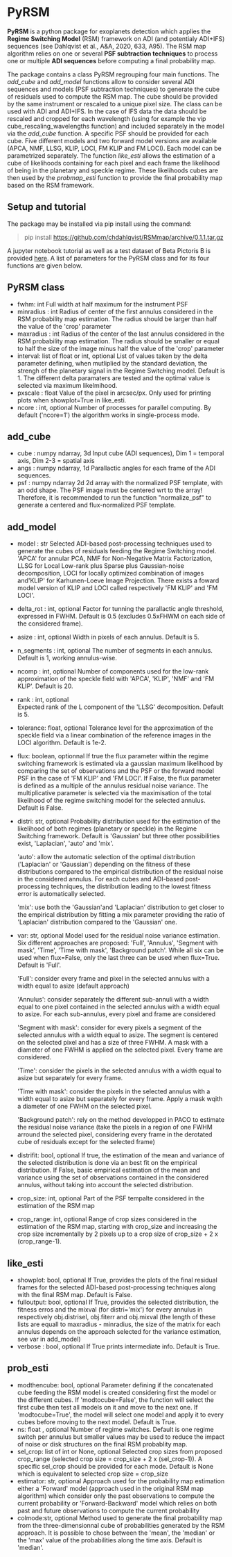 # PyRSM 

**PyRSM** is a python package for exoplanets detection which applies the **Regime Switching Model** (RSM) framework on ADI (and potentialy ADI+IFS) sequences (see Dahlqvist et al., A&A, 2020, 633, A95).
The RSM map algorithm relies on one or several **PSF subtraction techniques** to process one or multiple **ADI sequences** before computing a final probability map.

The package contains a class PyRSM regrouping four main functions. The *add_cube* and *add_model* functions allow to 
consider several ADI sequences and models (PSF subtraction techniques) to generate the cube of residuals used to compute 
the RSM map. The cube should be provided by the same instrument or rescaled to a unique pixel size. The class can be used 
with ADI and ADI+IFS. In the case of IFS data the data should be rescaled and cropped for each wavelength (using for example the vip cube_rescaling_wavelengths function) and included separately in 
the model via the *add_cube* function. A specific PSF should be provided for each cube. Five different models and two forward 
model versions are available (APCA, NMF, LLSG, KLIP, LOCI, FM KLIP and FM LOCI). Each model can be parametrized separately. The function *like_esti* allows the estimation of a 
cube of likelihoods containing for each pixel and each frame the likelihood of being in the planetary and speckle regime.
These likelihoods cubes are then used by the *probmap_esti* function to provide the final probability map based on the RSM 
framework.

## Setup and tutorial

The package may be installed via pip install using the command:

>pip install https://github.com/chdahlqvist/RSMmap/archive/0.1.1.tar.gz

A jupyter notebook tutorial as well as a test dataset of Beta Pictoris B is provided [here](https://github.com/chdahlqvist/RSMmap/tree/master/Example). A list of parameters for the PyRSM class and for its four functions are given below.

## PyRSM class

* fwhm: int
    Full width at half maximum for the instrument PSF
* minradius : int
    Radius of center of the first annulus considered in the RSM probability
    map estimation. The radius should be larger than half 
    the value of the 'crop' parameter 
* maxradius : int
    Radius of the center of the last annulus considered in the RSM probability
    map estimation. The radius should be smaller or equal to half the
    size of the image minus half the value of the 'crop' parameter 
* interval: list of float or int, optional
    List of values taken by the delta parameter defining, when mutliplied by the 
    standard deviation, the strengh of the planetary signal in the Regime Switching model.
    Default is 1. The different delta paramaters are tested and the optimal value
    is selected via maximum likelmihood.
* pxscale : float
    Value of the pixel in arcsec/px. Only used for printing plots when
    showplot=True in like_esti. 
* ncore : int, optional
    Number of processes for parallel computing. By default ('ncore=1') 
    the algorithm works in single-process mode.  


## add_cube

* cube : numpy ndarray, 3d
    Input cube (ADI sequences), Dim 1 = temporal axis, Dim 2-3 = spatial axis
* angs : numpy ndarray, 1d
    Parallactic angles for each frame of the ADI sequences. 
* psf : numpy ndarray 2d
    2d array with the normalized PSF template, with an odd shape.
    The PSF image must be centered wrt to the array! Therefore, it is
    recommended to run the function "normalize_psf" to generate a 
    centered and flux-normalized PSF template.
    
## add_model

* model : str
    Selected ADI-based post-processing techniques used to 
    generate the cubes of residuals feeding the Regime Switching model.
    'APCA' for annular PCA, NMF for Non-Negative Matrix Factorization, LLSG
    for Local Low-rank plus Sparse plus Gaussian-noise decomposition, LOCI 
    for locally optimized combination of images and'KLIP' for Karhunen-Loeve
    Image Projection. There exists a foward model version of KLIP and LOCI called 
    respectively 'FM KLIP' and 'FM LOCI'.
* delta_rot : int, optional
    Factor for tunning the parallactic angle threshold, expressed in FWHM.
    Default is 0.5 (excludes 0.5xFHWM on each side of the considered frame).
* asize : int, optional
    Width in pixels of each annulus. Default is 5. 
* n_segments : int, optional
    The number of segments in each annulus. Default is 1, working annulus-wise.
* ncomp : int, optional
    Number of components used for the low-rank approximation of the 
    speckle field with 'APCA', 'KLIP', 'NMF' and 'FM KLIP'. Default is 20.
* rank : int, optional        
    Expected rank of the L component of the 'LLSG' decomposition. Default is 5.
* tolerance: float, optional
    Tolerance level for the approximation of the speckle field via a linear 
    combination of the reference images in the LOCI algorithm. Default is 1e-2.
* flux: boolean, optionnal
    If true the flux parameter within the regime switching framework is estimated
    via a gaussian maximum likelihood by comparing the set of observations
    and the PSF or the forward model PSF in the case of 'FM KLIP' and 'FM LOCI'.
    If False, the flux parameter is defined as a multiple of the annulus residual
    noise variance. The multiplicative parameter is selected via the maximisation
    of the total likelihood of the regime switching model for the selected annulus.
    Default is False.
* distri: str, optional
    Probability distribution used for the estimation of the likelihood 
    of both regimes (planetary or speckle) in the Regime Switching framework.
    Default is 'Gaussian' but three other possibilities exist, 'Laplacian',
    'auto' and 'mix'. 
    
    'auto': allow the automatic selection of the optimal distribution ('Laplacian'
    or 'Gaussian') depending on the fitness of these distributions compared to
    the empirical distribution of the residual noise in the considered annulus. 
    For each cubes and ADI-based post-processing techniques, the distribution 
    leading to the lowest fitness error is automatically selected. 
    
    'mix': use both the 'Gaussian'and 'Laplacian' distribution to get closer to
    the empirical distribution by fitting a mix parameter providing the ratio
    of 'Laplacian' distribution compared to the 'Gaussian' one.
* var: str, optional
    Model used for the residual noise variance estimation. Six different approaches
    are proposed: 'Full', 'Annulus', 'Segment with mask', 'Time', 'Time with mask',
    'Background patch'. While all six can be used when flux=False, only the last
    three can be used when flux=True. Default is 'Full'.
    
    'Full': consider every frame and pixel in the selected annulus with a 
    width equal to asize (default approach)
    
    'Annulus': consider separately the different sub-annuli with a width
    equal to one pixel contained in the selected annulus with a width equal
    to asize. For each sub-annulus, every pixel and frame are considered
    
    'Segment with mask': consider for every pixels a segment of the selected annulus with 
    a width equal to asize. The segment is centered on the selected pixel and has
    a size of three FWHM. A mask with a diameter of one FWHM is applied on the
    selected pixel. Every frame are considered.
    
    'Time': consider the pixels in the selected annulus with a width equal to asize
    but separately for every frame.
    
    'Time with mask': consider the pixels in the selected annulus with a width 
    equal to asize but separately for every frame. Apply a mask wqith a diameter of
    one FWHM on the selected pixel.
    
    'Background patch': rely on the method developped in PACO to estimate the 
    residual noise variance (take the pixels in a region of one FWHM arround 
    the selected pixel, considering every frame in the derotated cube of residuals 
    except for the selected frame)
* distrifit: bool, optional
    If true, the estimation of the mean and variance of the selected distribution
    is done via an best fit on the empirical distribution. If False, basic 
    empirical estimation of the mean and variance using the set of observations 
    contained in the considered annulus, without taking into account the selected
    distribution.
* crop_size: int, optional
    Part of the PSF tempalte considered in the estimation of the RSM map
* crop_range: int, optional
    Range of crop sizes considered in the estimation of the RSM map, starting with crop_size
    and increasing the crop size incrementally by 2 pixels up to a crop size of 
    crop_size + 2 x (crop_range-1).  
    
    
## like_esti

* showplot: bool, optional
    If True, provides the plots of the final residual frames for the selected 
    ADI-based post-processing techniques along with the final RSM map. Default is False.
* fulloutput: bool, optional
    If True, provides the selected distribution, the fitness erros and the mixval 
    (for distri='mix') for every annulus in respectively obj.distrisel, obj.fiterr
    and obj.mixval (the length of these lists are equall to maxradius - minradius, the
    size of the matrix for each annulus depends on the approach selected for the variance
    estimation, see var in add_model)
* verbose : bool, optional
    If True prints intermediate info. Default is True.
    
## prob_esti

* modthencube: bool, optional
    Parameter defining if the concatenated cube feeding the RSM model is created
    considering first the model or the different cubes. If 'modtocube=False',
    the function will select the first cube then test all models on it and move 
    to the next one. If 'modtocube=True', the model will select one model and apply
    it to every cubes before moving to the next model. Default is True.
* ns: float , optional
     Number of regime switches. Default is one regime switch per annulus but 
     smaller values may be used to reduce the impact of noise or disk structures
     on the final RSM probablity map.
* sel_crop: list of int or None, optional
    Selected crop sizes from proposed crop_range (selected crop size = crop_size + 2 x (sel_crop-1)).
    A specific sel_crop should be provided for each mode. Default is None which is equivalent to
    selected crop size = crop_size
* estimator: str, optional
    Approach used for the probability map estimation either a 'Forward' model
    (approach used in the original RSM map algorithm) which consider only the 
    past observations to compute the current probability or 'Forward-Backward' model
    which relies on both past and future observations to compute the current probability
* colmode:str, optional
    Method used to generate the final probability map from the three-dimensionnal cube
    of probabilities generated by the RSM approach. It is possible to chose between the 'mean',
    the 'median' or the 'max' value of the probabilities along the time axis. Default is 'median'.
